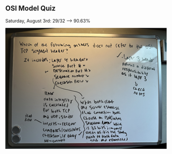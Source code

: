 ## OSI Model Quiz 

<p> Saturday, August 3rd: 29/32 --> 90.63%   </p>

<img src ="ExamRevs/Rev1.jpg" alt="Review of Wrong Answer"> 
